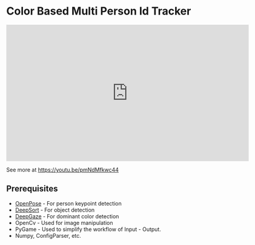 # Color Based Multi Person Id Tracker

<iframe width="640" height="360" src="https://youtu.be/pmNdMfkwc44" frameborder="0" gesture="media" allowfullscreen=""></iframe>

See more at https://youtu.be/pmNdMfkwc44

## Prerequisites
* [OpenPose](https://github.com/CMU-Perceptual-Computing-Lab/openpose) - For person keypoint detection
* [DeepSort]() - For object detection
* [DeepGaze]() - For dominant color detection
* OpenCv - Used for image manipulation
* PyGame - Used to simplify the workflow of Input - Output.
* Numpy, ConfigParser, etc.

